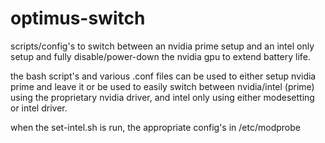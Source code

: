 # optimus-switch
scripts/config's to switch between an nvidia prime setup and an intel only setup and fully disable/power-down the nvidia gpu to extend battery life.

the bash script's and various .conf files can be used to either setup nvidia prime and leave it or be used to easily switch between nvidia/intel (prime) using the proprietary nvidia driver, and intel only using either modesetting or intel driver. 

when the set-intel.sh is run, the appropriate config's in /etc/modprobe
